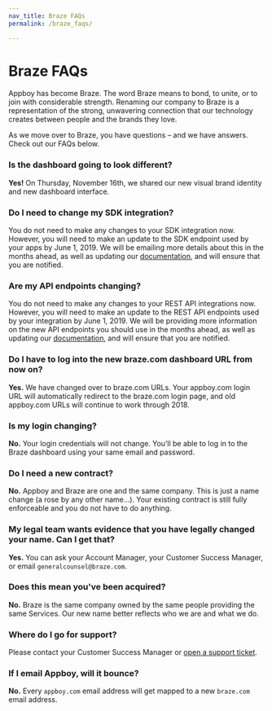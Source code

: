 ```yaml
---
nav_title: Braze FAQs
permalink: /braze_faqs/

---
```


# Braze FAQs

Appboy has become Braze. The word Braze means to bond, to unite, or to join with considerable strength. Renaming our company to Braze is a representation of the strong, unwavering connection that our technology creates between people and the brands they love.

As we move over to Braze, you have questions – and we have answers. Check out our FAQs below.

### Is the dashboard going to look different?
**Yes!** On Thursday, November 16th, we shared our new visual brand identity and new dashboard interface.

### Do I need to change my SDK integration?
You do not need to make any changes to your SDK integration now. However, you will need to make an update to the SDK endpoint used by your apps by June 1, 2019. We will be emailing more details about this in the months ahead, as well as updating our [documentation][1], and will ensure that you are notified.

### Are my API endpoints changing?
You do not need to make any changes to your REST API integrations now. However, you will need to make an update to the REST API endpoints used by your integration by June 1, 2019. We will be providing more information on the new API endpoints you should use in the months ahead, as well as updating our [documentation][1], and will ensure that you are notified.

### Do I have to log into the new braze.com dashboard URL from now on?
**Yes.** We have changed over to braze.com URLs. Your appboy.com login URL will automatically redirect to the braze.com login page, and old appboy.com URLs will continue to work through 2018.

### Is my login changing?
**No.** Your login credentials will not change. You’ll be able to log in to the Braze dashboard using your same email and password.

### Do I need a new contract?
**No.** Appboy and Braze are one and the same company. This is just a name change (a rose by any other name…). Your existing contract is still fully enforceable and you do not have to do anything.

### My legal team wants evidence that you have legally changed your name. Can I get that?
**Yes.** You can ask your Account Manager, your Customer Success Manager, or email `generalcounsel@braze.com`.

### Does this mean you've been acquired?
**No.** Braze is the same company owned by the same people providing the same Services.  Our new name better reflects who we are and what we do.

### Where do I go for support?
Please contact your Customer Success Manager or [open a support ticket][support].

### If I email Appboy, will it bounce?
**No.** Every `appboy.com` email address will get mapped to a new `braze.com` email address.

[1]: {{site.baseurl}}/developer_guide/platform_wide/platform_features/
[support]: {{site.baseurl}}/support_contact/
